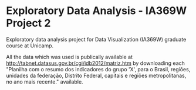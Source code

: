 # Exploratory Data Analysis - IA369W Project 2
Exploratory data analysis project for Data Visualization (IA369W) graduate course at Unicamp.

All the data which was used is publically available at http://tabnet.datasus.gov.br/cgi/idb2012/matriz.htm by downloading each "Planilha com o resumo dos indicadores do grupo 'X', para o Brasil, regiões, unidades da federação, Distrito Federal, capitais e regiões metropolitanas, no ano mais recente." available.
